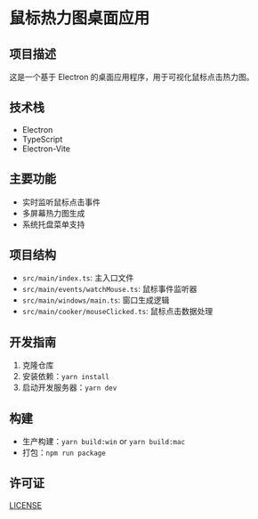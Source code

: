 # 鼠标热力图桌面应用

## 项目描述

这是一个基于 Electron 的桌面应用程序，用于可视化鼠标点击热力图。

## 技术栈

- Electron
- TypeScript
- Electron-Vite

## 主要功能

- 实时监听鼠标点击事件
- 多屏幕热力图生成
- 系统托盘菜单支持

## 项目结构

- `src/main/index.ts`: 主入口文件
- `src/main/events/watchMouse.ts`: 鼠标事件监听器
- `src/main/windows/main.ts`: 窗口生成逻辑
- `src/main/cooker/mouseClicked.ts`: 鼠标点击数据处理

## 开发指南

1. 克隆仓库
2. 安装依赖：`yarn install`
3. 启动开发服务器：`yarn dev`

## 构建

- 生产构建：`yarn build:win` or `yarn build:mac`
- 打包：`npm run package`

## 许可证

[LICENSE](./LICENSE)
